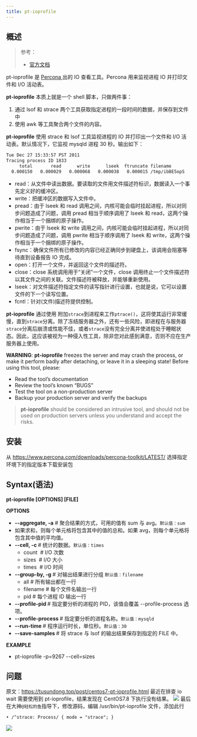 ```yaml
---
title: pt-ioprofile
---
```


## 概述

> 参考：
> - [官方文档](https://www.percona.com/doc/percona-toolkit/LATEST/pt-ioprofile.html#environment)

pt-ioprofile 是 [Percona ](https://www.percona.com/)出的 IO 查看工具。Percona 用来监视进程 IO 并打印文件和 I/O 活动表。

**pt-ioprofile** 本质上就是一个 shell 脚本，只做两件事：

1. 通过 lsof 和 strace 两个工具获取指定进程的一段时间的数据，并保存到文件中
2. 使用 awk 等工具聚合两个文件的内容。

**pt-ioprofile** 使用 strace 和 lsof 工具监视进程的 IO 并打印出一个文件和 I/O 活动表。默认情况下，它监视 mysqld 进程 30 秒。输出如下：

```bash
Tue Dec 27 15:33:57 PST 2011
Tracing process ID 1833
     total       read      write      lseek  ftruncate filename
  0.000150   0.000029   0.000068   0.000038   0.000015 /tmp/ibBE5opS
```

- read：从文件中读出数据。要读取的文件用文件描述符标识，数据读入一个事先定义好的缓冲区。
- write：把缓冲区的数据写入文件中。
- pread：由于 lseek 和 read 调用之间，内核可能会临时挂起进程，所以对同步问题造成了问题，调用 pread 相当于顺序调用了 lseek 和 read，这两个操作相当于一个捆绑的原子操作。
- pwrite：由于 lseek 和 write 调用之间，内核可能会临时挂起进程，所以对同步问题造成了问题，调用 pwrite 相当于顺序调用了 lseek 和 write，这两个操作相当于一个捆绑的原子操作。
- fsync：确保文件所有已修改的内容已经正确同步到硬盘上，该调用会阻塞等待直到设备报告 IO 完成。
- open：打开一个文件，并返回这个文件的描述符。
- close：close 系统调用用于“关闭”一个文件，close 调用终止一个文件描述符以其文件之间的关联。文件描述符被释放，并能够重新使用。
- lseek：对文件描述符指定文件的读写指针进行设置，也就是说，它可以设置文件的下一个读写位置。
- fcntl：针对(文件)描述符提供控制。

**pt-ioprofile** 通过使用 附加`strace`到进程来工作`ptrace()`，这将使其运行非常缓慢，直到`strace`分离。除了冻结服务器之外，还有一些风险，即进程在与服务器`strace`分离后崩溃或性能不佳，或者`strace`没有完全分离并使进程处于睡眠状态。因此，这应该被视为一种侵入性工具，除非您对此感到满意，否则不应在生产服务器上使用。

**WARNING**: **pt-ioprofile** freezes the server and may crash the process, or make it perform badly after detaching, or leave it in a sleeping state! Before using this tool, please:

- Read the tool’s documentation
- Review the tool’s known “BUGS”
- Test the tool on a non-production server
- Backup your production server and verify the backups

> **pt-ioprofile** should be considered an intrusive tool, and should not be used on production servers unless you understand and accept the risks.

## 安装

从 <https://www.percona.com/downloads/percona-toolkit/LATEST/> 选择指定环境下的指定版本下载安装包

## Syntax(语法)

**pt-ioprofile \[OPTIONS] \[FILE]**

**OPTIONS**

- **--aggregate, -a** # 聚合结果的方式，可用的值有 sum 与 avg。`默认值：sum`
- 如果求和，则每个单元格将包含其中的值的总和。如果 avg，则每个单元格将包含其中值的平均值。
- **--cell, -c <STRING>** # 统计的数据。`默认值：times`
  - count  # I/O 次数
  - sizes  # I/O 大小
  - times  # I/O 时间
- **--group-by, -g <STRING>** # 对输出结果进行分组 `默认值：filename`
  - all # 所有输出都在一行
  - filename # 每个文件名输出一行
  - pid # 每个进程 ID 输出一行
- **--profile-pid <INT>** # 指定要分析的进程的 PID，该值会覆盖 --profile-process 选项。
- **--profile-process <STRING>** # 指定要分析的进程名称。`默认值：mysqld`
- **--run-time <INT>** # 程序运行时长，单位秒。`默认值：30`
- **--save-samples <FILE>** # 将 strace 与 lsof 的输出结果保存到指定的 FILE 中。

**EXAMPLE**

- pt-ioprofile -p=9267 --cell=sizes

## 问题

原文：<https://tusundong.top/post/centos7-pt-ioprofile.html>
最近在排查 io wait 需要使用到 pt-ioprofile，结果发现在 CentOS7.8 下执行没有结果。
![](https://notes-learning.oss-cn-beijing.aliyuncs.com/zgyenr/1622780378714-e4fa5820-6042-4558-9cbd-51fc885b6dc0.png)
最后在大神`@轻松的鱼`指导下，修改源码，编辑 /usr/bin/pt-ioprofile 文件，添加此行

    • /^strace: Process/ { mode = "strace"; }

![](https://notes-learning.oss-cn-beijing.aliyuncs.com/zgyenr/1622780378720-19f72459-84e1-448e-81d2-7fe581bdb917.png)
